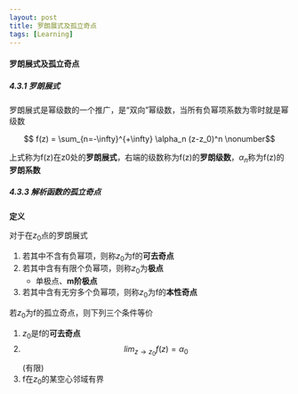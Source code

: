 ```yaml
---
layout: post
title: 罗朗展式及孤立奇点
tags: [Learning]
---
```


#### 罗朗展式及孤立奇点

#####  4.3.1 罗朗展式

罗朗展式是幂级数的一个推广，是“双向”幂级数，当所有负幂项系数为零时就是幂级数

$$ f(z) = \sum_{n=-\infty}^{+\infty} \alpha_n (z-z_0)^n \nonumber$$

上式称为f(z)在z0处的**罗朗展式**，右端的级数称为f(z)的**罗朗级数**，$\alpha_n$称为f(z)的**罗朗系数**

##### 4.3.3 解析函数的孤立奇点

**定义**

对于在$z_0$点的罗朗展式

1. 若其中不含有负幂项，则称$z_0$为f的**可去奇点**
2. 若其中含有有限个负幂项，则称$z_0$为**极点**
   - 单极点、**m阶极点**
3. 若其中含有无穷多个负幂项，则称$z_0$为f的**本性奇点**



若$z_0$为f的孤立奇点，则下列三个条件等价

1. $z_0$是f的**可去奇点**
2. $$ lim_{z\to z_0} f(z) = \alpha_0 \nonumber $$ (有限)
3. f在$z_0$的某空心邻域有界



